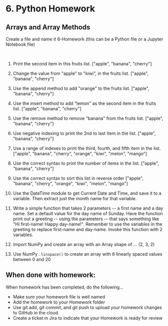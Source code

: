 # 6. Python Homework

## Arrays and Array Methods

Create a file and name it 6-Homework (this can be a Python file or a Jupyter Notebook file)

<br>

1. Print the second item in this fruits list.
    ["apple", "banana", "cherry"]

1. Change the value from "apple" to "kiwi", in the fruits list.
    ["apple", "banana", "cherry"]

1. Use the append method to add "orange" to the fruits list.
    ["apple", "banana", "cherry"]

1. Use the insert method to add "lemon" as the second item in the fruits list.
    ["apple", "banana", "cherry"]

1. Use the remove method to remove "banana" from the fruits list.
    ["apple", "banana", "cherry"]

1. Use negative indexing to print the 2nd to last item in the list.
    ["apple", "banana", "cherry"]

1. Use a range of indexes to print the third, fourth, and fifth item in the list.
    ["apple", "banana", "cherry", "orange", "kiwi", "melon", "mango"]

1. Use the correct syntax to print the number of items in the list.
    ["apple", "banana", "cherry"]

1. Use the correct syntax to sort this list in reverse order
    ["apple", "banana", "cherry", "orange", "kiwi", "melon", "mango"]

1. Use the DateTime module to get Current Date and Time, and save it to a variable. Then extract just the month name for that variable.

1. Write a simple function that takes 2 parameters -- a  first name and a day name. Set a default value for the day name of Sunday. Have the function print out a greeting -- using the parameters -- that says something like "Hi first-name! Happy day-name!". Remember to use the variables in the greeting to replace first-name and day-name.  Invoke this function with 2 variables.

1. Import NumPy and create an array with an Array shape of ... (2, 3, 2)

1. Use NumPy `.linspace()` to create an array with 6 linearly spaced values between 0 and 20

## When done with homework:

When homework has been completed, do the following...

- Make sure your homework file is well named
- Add the homework to your Homework folder
- Use  git add, git commit, and git push to upload your homework changes to GitHub in the cloud
- Create a ticket in Jira to indicate that your Homework is ready for review
